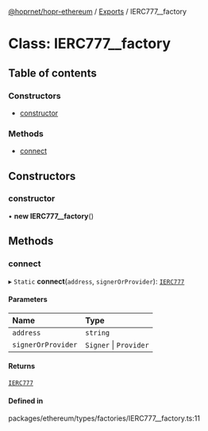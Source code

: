 [@hoprnet/hopr-ethereum](../README.md) / [Exports](../modules.md) / IERC777__factory

# Class: IERC777\_\_factory

## Table of contents

### Constructors

- [constructor](ierc777__factory.md#constructor)

### Methods

- [connect](ierc777__factory.md#connect)

## Constructors

### constructor

• **new IERC777__factory**()

## Methods

### connect

▸ `Static` **connect**(`address`, `signerOrProvider`): [`IERC777`](ierc777.md)

#### Parameters

| Name | Type |
| :------ | :------ |
| `address` | `string` |
| `signerOrProvider` | `Signer` \| `Provider` |

#### Returns

[`IERC777`](ierc777.md)

#### Defined in

packages/ethereum/types/factories/IERC777__factory.ts:11
